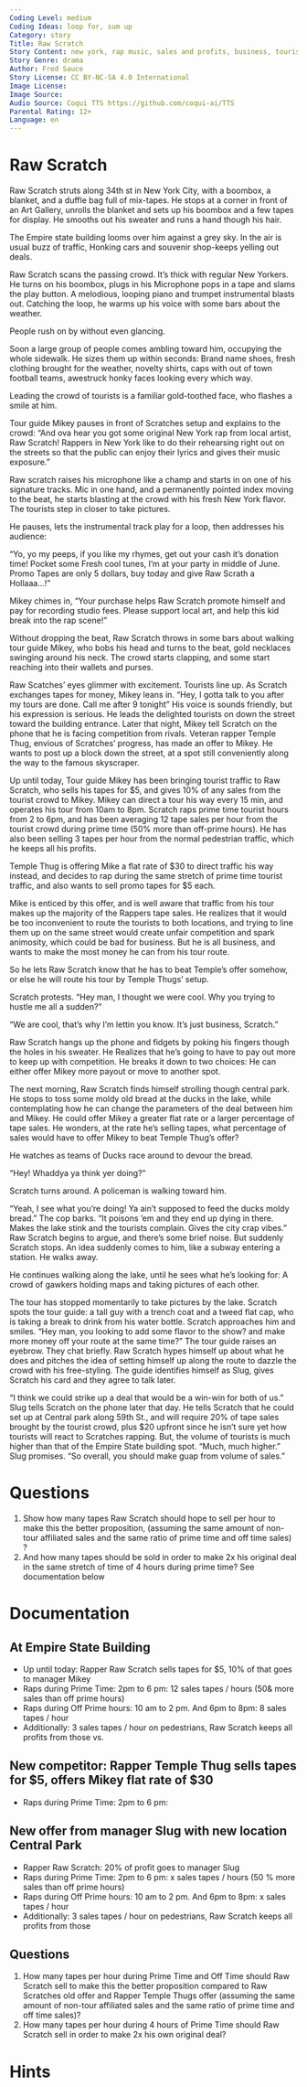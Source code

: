 ```yaml
---
Coding Level: medium
Coding Ideas: loop for, sum up
Category: story
Title: Raw Scratch
Story Content: new york, rap music, sales and profits, business, tourists
Story Genre: drama
Author: Fred Sauce
Story License: CC BY-NC-SA 4.0 International
Image License:
Image Source:
Audio Source: Coqui TTS https://github.com/coqui-ai/TTS
Parental Rating: 12+
Language: en
---
```


# Raw Scratch

Raw Scratch struts along 34th st in New York City, with a boombox, a blanket,
and a duffle bag full of mix-tapes.  He stops at a corner in front of an Art
Gallery, unrolls the blanket and sets up his boombox and a few tapes for
display. He smooths out his sweater and runs a hand though his hair.

The Empire state building looms over him against a grey sky. In the air is usual
buzz of traffic, Honking cars and souvenir shop-keeps yelling out deals.

Raw Scratch scans the passing crowd. It’s thick with regular New Yorkers. He
turns on his boombox, plugs in his Microphone pops in a tape and slams the play
button. A melodious, looping piano and trumpet instrumental blasts out. Catching
the loop, he warms up his voice with some bars about the weather.

People rush on by without even glancing.

Soon a large group of people comes ambling toward him, occupying the whole
sidewalk. He sizes them up within seconds: Brand name shoes, fresh clothing
brought for the weather, novelty shirts, caps with out of town football teams,
awestruck honky faces looking every which way.

Leading the crowd of tourists is a familiar gold-toothed face, who flashes a
smile at him.

Tour guide Mikey pauses in front of Scratches setup and explains to the crowd:
“And ova hear you got some original New York rap from local artist, Raw Scratch!
Rappers in New York like to do their rehearsing right out on the streets so that
the public can enjoy their lyrics and gives their music exposure.”

Raw scratch raises his microphone like a champ and starts in on one of his
signature tracks. Mic in one hand, and a permanently pointed index moving to the
beat, he starts blasting at the crowd with his fresh New York flavor. The
tourists step in closer to take pictures.

He pauses, lets the instrumental track play for a loop, then addresses his
audience:

“Yo, yo my peeps, if you like my rhymes, get out your cash it’s donation time!
Pocket some Fresh cool tunes, I’m at your party in middle of June. Promo Tapes
are only 5 dollars, buy today and give Raw Scrath a Hollaaa…!”

Mikey chimes in, “Your purchase helps Raw Scratch promote himself and pay for
recording studio fees. Please support local art, and help this kid break into
the rap scene!”

Without dropping the beat, Raw Scratch throws in some bars about walking tour
guide Mikey, who bobs his head and turns to the beat, gold necklaces swinging
around his neck. The crowd starts clapping, and some start reaching into their
wallets and purses.

Raw Scatches’ eyes glimmer with excitement. Tourists line up. As Scratch
exchanges tapes for money, Mikey leans in. “Hey, I gotta talk to you after my
tours are done. Call me after 9 tonight” His voice is sounds friendly, but his
expression is serious. He leads the delighted tourists on down the street toward
the building entrance. Later that night, Mikey tell Scratch on the phone that he
is facing competition from rivals. Veteran rapper Temple Thug, envious of
Scratches’ progress, has made an offer to Mikey. He wants to post up a block
down the street, at a spot still conveniently along the way to the famous
skyscraper.

Up until today, Tour guide Mikey has been bringing tourist traffic to Raw
Scratch, who sells his tapes for $5, and gives 10% of any sales from the tourist
crowd to Mikey. Mikey can direct a tour his way every 15 min, and operates his
tour from 10am to 8pm. Scratch raps prime time tourist hours from 2 to 6pm, and
has been averaging 12 tape sales per hour from the tourist crowd during prime
time (50% more than off-prime hours). He has also been selling 3 tapes per hour
from the normal pedestrian traffic, which he keeps all his profits.

Temple Thug is offering Mike a flat rate of $30 to direct traffic his way
instead, and decides to rap during the same stretch of prime time tourist
traffic, and also wants to sell promo tapes for $5 each.

Mike is enticed by this offer, and is well aware that traffic from his tour
makes up the majority of the Rappers tape sales. He realizes that it would be
too inconvenient to route the tourists to both locations, and trying to line
them up on the same street would create unfair competition and spark animosity,
which could be bad for business. But he is all business, and wants to make the
most money he can from his tour route.

So he lets Raw Scratch know that he has to beat Temple’s offer somehow, or else
he will route his tour by Temple Thugs’ setup.

Scratch protests. “Hey man, I thought we were cool. Why you trying to hustle me
all a sudden?”

“We are cool, that’s why I’m lettin you know. It’s just business, Scratch.”

Raw Scratch hangs up the phone and fidgets by poking his fingers though the
holes in his sweater. He Realizes that he’s going to have to pay out more to
keep up with competition. He breaks it down to two choices: He can either offer
Mikey more payout or move to another spot.

The next morning, Raw Scratch finds himself strolling though central park. He
stops to toss some moldy old bread at the ducks in the lake, while contemplating
how he can change the parameters of the deal between him and Mikey. He could
offer Mikey a greater flat rate or a larger percentage of tape sales. He
wonders, at the rate he’s selling tapes, what percentage of sales would have to
offer Mikey to beat Temple Thug’s offer?

He watches as teams of Ducks race around to devour the bread.

“Hey! Whaddya ya think yer doing?”

Scratch turns around. A policeman is walking toward him.

“Yeah, I see what you’re doing! Ya ain’t supposed to feed the ducks moldy
bread.” The cop barks. “It poisons ’em and they end up dying in there. Makes the
lake stink and the tourists complain. Gives the city crap vibes.” Raw Scratch
begins to argue, and there’s some brief noise. But suddenly Scratch stops. An
idea suddenly comes to him, like a subway entering a station. He walks away.

He continues walking along the lake, until he sees what he’s looking for: A
crowd of gawkers holding maps and taking pictures of each other.

The tour has stopped momentarily to take pictures by the lake. Scratch spots the
tour guide: a tall guy with a trench coat and a tweed flat cap, who is taking a
break to drink from his water bottle. Scratch approaches him and smiles. “Hey
man, you looking to add some flavor to the show? and make more money off your
route at the same time?” The tour guide raises an eyebrow. They chat briefly.
Raw Scratch hypes himself up about what he does and pitches the idea of setting
himself up along the route to dazzle the crowd with his free-styling. The guide
identifies himself as Slug, gives Scratch his card and they agree to talk later.

“I think we could strike up a deal that would be a win-win for both of us.” Slug
tells Scratch on the phone later that day. He tells Scratch that he could set up
at Central park along 59th St., and will require 20% of tape sales brought by
the tourist crowd, plus $20 upfront since he isn’t sure yet how tourists will
react to Scratches rapping. But, the volume of tourists is much higher than that
of the Empire State building spot. “Much, much higher.” Slug promises. “So
overall, you should make guap from volume of sales.”

# Questions

1) Show how many tapes Raw Scratch should hope to sell per hour to make this the
   better proposition, (assuming the same amount of non-tour affiliated sales
   and the same ratio of prime time and off time sales) ?
2) And how many tapes should be sold in order to make 2x his original deal in
   the same stretch of time of 4 hours during prime time? See documentation
   below

# Documentation

## At Empire State Building

- Up until today: Rapper Raw Scratch sells tapes for $5, 10% of that goes to
  manager Mikey
- Raps during Prime Time: 2pm to 6 pm: 12 sales tapes / hours (50& more sales
  than off prime hours)
- Raps during Off Prime hours: 10 am to 2 pm. And 6pm to 8pm: 8 sales tapes /
  hour
- Additionally: 3 sales tapes / hour on pedestrians, Raw Scratch keeps all
  profits from those vs.

## New competitor: Rapper Temple Thug sells tapes for $5, offers Mikey flat rate of $30

- Raps during Prime Time: 2pm to 6 pm:

## New offer from manager Slug with new location Central Park

- Rapper Raw Scratch: 20% of profit goes to manager Slug
- Raps during Prime Time: 2pm to 6 pm: x sales tapes / hours (50 % more sales
  than off prime hours)
- Raps during Off Prime hours: 10 am to 2 pm. And 6pm to 8pm: x sales tapes /
  hour
- Additionally: 3 sales tapes / hour on pedestrians, Raw Scratch keeps all
  profits from those

## Questions

1) How many tapes per hour during Prime Time and Off Time should Raw Scratch
sell to make this the better proposition compared to Raw Scratches old offer and
Rapper Temple Thugs offer (assuming the same amount of non-tour affiliated sales
and the same ratio of prime time and off time sales)?
2) How many tapes per hour during 4 hours of Prime Time should Raw Scratch sell
in order to make 2x his own original deal?

# Hints
